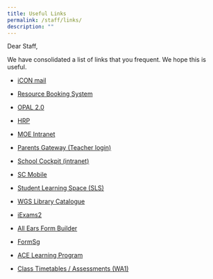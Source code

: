 ```yaml
---
title: Useful Links
permalink: /staff/links/
description: ""
---
```

Dear Staff,

We have consolidated a list of links that you frequent. We hope this is useful.

*   [iCON mail](https://workspace.google.com/dashboard)
*   [Resource Booking System](https://rbs.avero-tech.com/login.html)  
    
*   [OPAL 2.0](https://idm.opal2.moe.edu.sg/account/login?returnUrl=%2Fconnect%2Fauthorize%2Fcallback%3Fresponse_type%3Dcode%26client_id%3DOpal2WebApp%26state%3Di1bAbS0LcDWW-Um5nHUXQcWEZVpA9K_7MapC0UPdPk5Yx%26redirect_uri%3Dhttps%253A%252F%252Fwww.opal2.moe.edu.sg%252Fapp%252Findex.html%26scope%3Droles%2520profile%2520cxprofile%2520openid%2520cxDomainInternalApi%26code_challenge%3DYfk-_qdDamQ-Cb-0eyqCPGEChYhdVFkpHyKDIZyKMeM%26code_challenge_method%3DS256%26nonce%3Di1bAbS0LcDWW-Um5nHUXQcWEZVpA9K_7MapC0UPdPk5Yx)  
    
*   [HRP](https://www.hrp.gov.sg/)
*   [MOE Intranet](https://intranet.moe.gov.sg/)
*   [Parents Gateway (Teacher login)](https://pg.moe.edu.sg/)
*   [School Cockpit (intranet)](https://schoolcockpit.moe.gov.sg/)
*   [SC Mobile](https://scmobile.moe.edu.sg/login)
*   [Student Learning Space (SLS)](https://vle.learning.moe.edu.sg/login)
*   [WGS Library Catalogue](https://schoolibrary.moe.edu.sg/woodgrovesec/cgi-bin/spydus.exe/MSGTRN/WPAC/HOME)
*   [iExams2](https://iexams.seab.gov.sg/)
*   [All Ears Form Builder](https://forms.moe.edu.sg/)
*   [FormSg](https://form.gov.sg/#!/)
*   [ACE Learning Program](https://sites.google.com/moe.edu.sg/ace-wgs)
*   [Class Timetables / Assessments (WA1)](https://sites.google.com/moe.edu.sg/parentssupportwithwoodgrovesec/home)